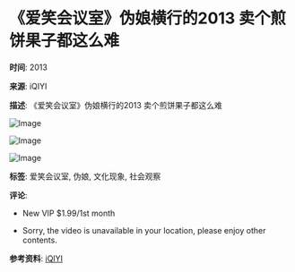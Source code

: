# 《爱笑会议室》伪娘横行的2013 卖个煎饼果子都这么难

**时间**: 2013

**来源**: iQIYI

**描述**: 《爱笑会议室》伪娘横行的2013 卖个煎饼果子都这么难

![Image](http://pic6.iqiyipic.com/image/20140924/cc/05/v_50363466_m_601_m1_1013_569.jpg)

![Image](http://pic6.iqiyipic.com/image/20140924/cc/05/v_50363466_m_601_m1_720_405.jpg)

![Image](http://pic6.iqiyipic.com/image/20140924/cc/05/v_50363466_m_601_m1_480_270.jpg)

**标签**: 爱笑会议室, 伪娘, 文化现象, 社会观察

**评论**: 

* New VIP $1.99/1st month

* Sorry, the video is unavailable in your location, please enjoy other contents.

**参考资料**: [iQIYI](//www.iq.com)